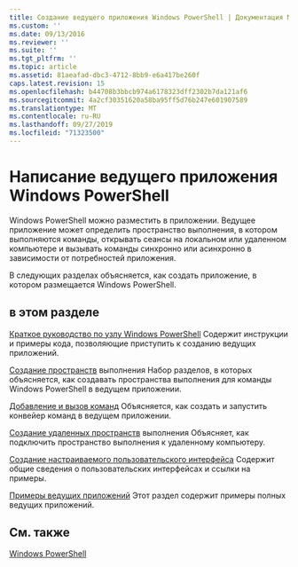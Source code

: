 ```yaml
---
title: Создание ведущего приложения Windows PowerShell | Документация Майкрософт
ms.custom: ''
ms.date: 09/13/2016
ms.reviewer: ''
ms.suite: ''
ms.tgt_pltfrm: ''
ms.topic: article
ms.assetid: 81aeafad-dbc3-4712-8bb9-e6a417be260f
caps.latest.revision: 15
ms.openlocfilehash: b44708b3bbcb974a6178323dff2302b7da121af6
ms.sourcegitcommit: 4a2cf30351620a58ba95ff5d76b247e601907589
ms.translationtype: MT
ms.contentlocale: ru-RU
ms.lasthandoff: 09/27/2019
ms.locfileid: "71323500"
---
```

# <a name="writing-a-windows-powershell-host-application"></a>Написание ведущего приложения Windows PowerShell

Windows PowerShell можно разместить в приложении. Ведущее приложение может определить пространство выполнения, в котором выполняются команды, открывать сеансы на локальном или удаленном компьютере и вызывать команды синхронно или асинхронно в зависимости от потребностей приложения.

В следующих разделах объясняется, как создать приложение, в котором размещается Windows PowerShell.

## <a name="in-this-section"></a>в этом разделе

[Краткое руководство по узлу Windows PowerShell](./windows-powershell-host-quickstart.md) Содержит инструкции и примеры кода, позволяющие приступить к созданию ведущих приложений.

[Создание пространств](./creating-runspaces.md) выполнения Набор разделов, в которых объясняется, как создавать пространства выполнения для команды Windows PowerShell в ведущем приложении.

[Добавление и вызов команд](./adding-and-invoking-commands.md) Объясняется, как создать и запустить конвейер команд в ведущем приложении.

[Создание удаленных пространств](./creating-remote-runspaces.md) выполнения Объясняет, как подключить пространство выполнения к удаленному компьютеру.

[Создание настраиваемого пользовательского интерфейса](./creating-a-custom-user-interface.md) Содержит общие сведения о пользовательских интерфейсах и ссылки на примеры.

[Примеры ведущих приложений](./host-application-samples.md) Этот раздел содержит примеры полных ведущих приложений.

## <a name="see-also"></a>См. также

[Windows PowerShell](https://msdn.microsoft.com/en-us/b41a2af3-aec1-402d-8e18-c2c26be461ff)
